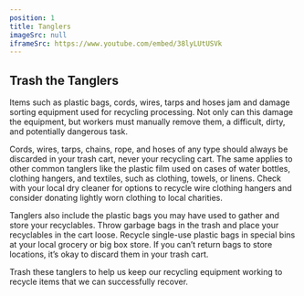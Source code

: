 ```yaml
---
position: 1
title: Tanglers
imageSrc: null
iframeSrc: https://www.youtube.com/embed/38lyLUtUSVk
---
```


## Trash the Tanglers

Items such as plastic bags, cords, wires, tarps and hoses jam and damage sorting equipment used for recycling processing. Not only can this damage the equipment, but workers must manually remove them, a difficult, dirty, and potentially dangerous task.

Cords, wires, tarps, chains, rope, and hoses of any type should always be discarded in your trash cart, never your recycling cart. The same applies to other common tanglers like the plastic film used on cases of water bottles, clothing hangers, and textiles, such as clothing, towels, or linens. Check with your local dry cleaner for options to recycle wire clothing hangers and consider donating lightly worn clothing to local charities.

Tanglers also include the plastic bags you may have used to gather and store your recyclables. Throw garbage bags in the trash and place your recyclables in the cart loose. Recycle single-use plastic bags in special bins at your local grocery or big box store. If you can’t return bags to store locations, it’s okay to discard them in your trash cart.

Trash these tanglers to help us keep our recycling equipment working to recycle items that we can successfully recover.
